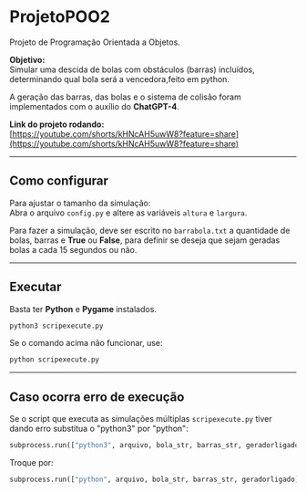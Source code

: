 # ProjetoPOO2

Projeto de Programação Orientada a Objetos.

**Objetivo:**  
Simular uma descida de bolas com obstáculos (barras) incluídos, determinando qual bola será a vencedora,feito em python.

A geração das barras, das bolas e o sistema de colisão foram implementados com o auxílio do **ChatGPT-4**.

**Link do projeto rodando:**  
[https://youtube.com/shorts/kHNcAH5uwW8?feature=share](https://youtube.com/shorts/kHNcAH5uwW8?feature=share)

---

## Como configurar

Para ajustar o tamanho da simulação:  
Abra o arquivo `config.py` e altere as variáveis `altura` e `largura`.

Para fazer a simulação, deve ser escrito no `barrabola.txt` a quantidade de bolas, barras e **True** ou **False**, para definir se deseja que sejam geradas bolas a cada 15 segundos ou não.

---

## Executar

Basta ter **Python** e **Pygame** instalados.

```bash
python3 scripexecute.py
```

Se o comando acima não funcionar, use:

```bash
python scripexecute.py
```

---

## Caso ocorra erro de execução

Se o script que executa as simulações múltiplas `scripexecute.py` tiver dando erro substitua o "python3" por "python":

```python
subprocess.run(["python3", arquivo, bola_str, barras_str, geradorligado])
```

Troque por:

```python
subprocess.run(["python", arquivo, bola_str, barras_str, geradorligado])
```